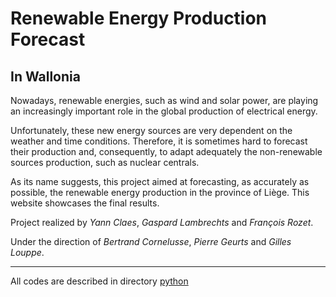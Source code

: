 # Renewable Energy Production Forecast
## In Wallonia

Nowadays, renewable energies, such as wind and solar power, are playing an increasingly important role in the global production of electrical energy.

Unfortunately, these new energy sources are very dependent on the weather and time conditions. Therefore, it is sometimes hard to forecast their production and, consequently, to adapt adequately the non-renewable sources production, such as nuclear centrals.

As its name suggests, this project aimed at forecasting, as accurately as possible, the renewable energy production in the province of Liège. This website showcases the final results.

Project realized by *Yann Claes*, *Gaspard Lambrechts* and *François Rozet*.

Under the direction of *Bertrand Cornelusse*, *Pierre Geurts* and *Gilles Louppe*.

---

All codes are described in directory [python](python)
